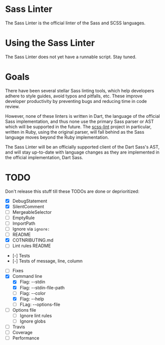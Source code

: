 # Sass Linter

The Sass Linter is the official linter of the Sass and SCSS languages.

# Using the Sass Linter

The Sass Linter does not yet have a runnable script. Stay tuned.

# Goals

There have been several stellar Sass linting tools, which help developers
adhere to style guides, avoid typos and pitfalls, etc. These improve developer
productivity by preventing bugs and reducing time in code review.

However, none of these linters is written in Dart, the language of the official
Sass implementation, and thus none use the primary Sass parser or AST which will
be supported in the future. The [scss-lint] project in particular, written in
Ruby, using the original parser, will fall behind as the Sass language moves
beyond the Ruby implementation.

The Sass Linter will be an officially supported client of the Dart Sass's AST,
and will stay up-to-date with language changes as they are implemented in the
official implementation, Dart Sass.

[scss-lint]: https://github.com/brigade/scss-lint

# TODO

Don't release this stuff till these TODOs are done or deprioritized:

* [x] DebugStatement
* [x] SilentComment
* [ ] MergeableSelector
* [ ] EmptyRule
* [ ] ImportPath
* [ ] Ignore via `ignore: `
* [ ] README
* [x] COTNRIBUTING.md
* [ ] Lint rules README
* [-] Tests
* [-] Tests of message, line, column
* [ ] Fixes
* [x] Command line
  * [x] Flag: --stdin
  * [x] Flag: --stdin-file-path
  * [ ] Flag: --color
  * [x] Flag: --help
  * [ ] FLag: --options-file
* [ ] Options file
  * [ ] Ignore lint rules
  * [ ] Ignore globs
* [ ] Travis
* [ ] Coverage
* [ ] Performance
